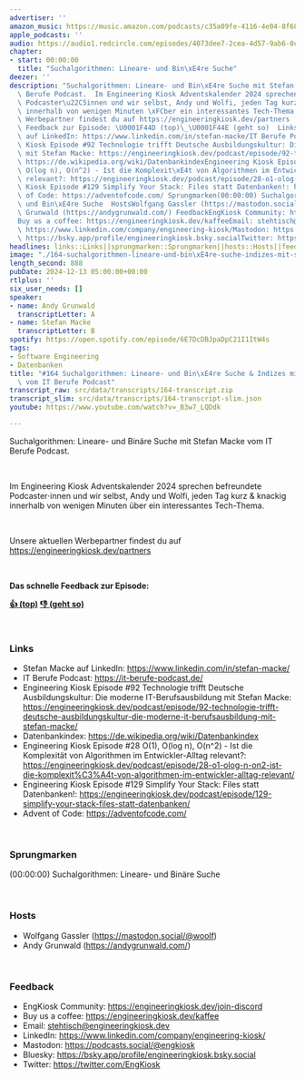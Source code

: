 ```yaml
---
advertiser: ''
amazon_music: https://music.amazon.com/podcasts/c35a09fe-4116-4e04-8f68-77d61b112e46/episodes/7ea459b3-8040-4709-ac6a-4c867fc64895/engineering-kiosk-164-suchalgorithmen-lineare--und-bin%C3%A4re-suche-indizes
apple_podcasts: ''
audio: https://audio1.redcircle.com/episodes/4073dee7-2cea-4d57-9ab6-0c8ea015d260/stream.mp3
chapter:
- start: 00:00:00
  title: "Suchalgorithmen: Lineare- und Bin\xE4re Suche"
deezer: ''
description: "Suchalgorithmen: Lineare- und Bin\xE4re Suche mit Stefan Macke vom IT\
  \ Berufe Podcast.  Im Engineering Kiosk Adventskalender 2024 sprechen befreundete\
  \ Podcaster\u22C5innen und wir selbst, Andy und Wolfi, jeden Tag kurz & knackig\
  \ innerhalb von wenigen Minuten \xFCber ein interessantes Tech-Thema.  Unsere aktuellen\
  \ Werbepartner findest du auf https://engineeringkiosk.dev/partners  Das schnelle\
  \ Feedback zur Episode: \U0001F44D (top)\_\U0001F44E (geht so)  LinksStefan Macke\
  \ auf LinkedIn: https://www.linkedin.com/in/stefan-macke/IT Berufe Podcast: https://it-berufe-podcast.de/Engineering\
  \ Kiosk Episode #92 Technologie trifft Deutsche Ausbildungskultur: Die moderne IT-Berufsausbildung\
  \ mit Stefan Macke: https://engineeringkiosk.dev/podcast/episode/92-technologie-trifft-deutsche-ausbildungskultur-die-moderne-it-berufsausbildung-mit-stefan-macke/Datenbankindex:\
  \ https://de.wikipedia.org/wiki/DatenbankindexEngineering Kiosk Episode #28 O(1),\
  \ O(log n), O(n^2) - Ist die Komplexit\xE4t von Algorithmen im Entwickler-Alltag\
  \ relevant?: https://engineeringkiosk.dev/podcast/episode/28-o1-olog-n-on2-ist-die-komplexit%C3%A4t-von-algorithmen-im-entwickler-alltag-relevant/Engineering\
  \ Kiosk Episode #129 Simplify Your Stack: Files statt Datenbanken!: https://engineeringkiosk.dev/podcast/episode/129-simplify-your-stack-files-statt-datenbanken/Advent\
  \ of Code: https://adventofcode.com/ Sprungmarken(00:00:00) Suchalgorithmen: Lineare-\
  \ und Bin\xE4re Suche  HostsWolfgang Gassler (https://mastodon.social/@woolf)Andy\
  \ Grunwald (https://andygrunwald.com/) FeedbackEngKiosk Community: https://engineeringkiosk.dev/join-discord\_\
  Buy us a coffee: https://engineeringkiosk.dev/kaffeeEmail: stehtisch@engineeringkiosk.devLinkedIn:\
  \ https://www.linkedin.com/company/engineering-kiosk/Mastodon: https://podcasts.social/@engkioskBluesky:\
  \ https://bsky.app/profile/engineeringkiosk.bsky.socialTwitter: https://twitter.com/EngKiosk"
headlines: links::Links||sprungmarken::Sprungmarken||hosts::Hosts||feedback::Feedback
image: "./164-suchalgorithmen-lineare-und-bin\xE4re-suche-indizes-mit-stefan-macke-vom-it-berufe-podcast.jpg"
length_second: 888
pubDate: 2024-12-13 05:00:00+00:00
rtlplus: ''
six_user_needs: []
speaker:
- name: Andy Grunwald
  transcriptLetter: A
- name: Stefan Macke
  transcriptLetter: B
spotify: https://open.spotify.com/episode/6E7DcDBJpaDpC21I1ItW4s
tags:
- Software Engineering
- Datenbanken
title: "#164 Suchalgorithmen: Lineare- und Bin\xE4re Suche & Indizes mit Stefan Macke\
  \ vom IT Berufe Podcast"
transcript_raw: src/data/transcripts/164-transcript.zip
transcript_slim: src/data/transcripts/164-transcript-slim.json
youtube: https://www.youtube.com/watch?v=_B3w7_LQDdk

---
```

<p>Suchalgorithmen: Lineare- und Binäre Suche mit Stefan Macke vom IT Berufe Podcast.</p><p><br></p><p>Im Engineering Kiosk Adventskalender 2024 sprechen befreundete Podcaster⋅innen und wir selbst, Andy und Wolfi, jeden Tag kurz &amp; knackig innerhalb von wenigen Minuten über ein interessantes Tech-Thema.</p><p><br></p><p>Unsere aktuellen Werbepartner findest du auf <a href="https://engineeringkiosk.dev/partners">https://engineeringkiosk.dev/partners</a></p><p><br></p><p><strong>Das schnelle Feedback zur Episode:</strong></p><p><a href="https://api.openpodcast.dev/feedback/164/upvote" rel="nofollow"><strong>👍 (top)</strong></a><strong> </strong><a href="https://api.openpodcast.dev/feedback/164/downvote" rel="nofollow"><strong>👎 (geht so)</strong></a></p><p><br></p><h3 id="links">Links</h3><ul><li>Stefan Macke auf LinkedIn: <a href="https://www.linkedin.com/in/stefan-macke/" rel="nofollow">https://www.linkedin.com/in/stefan-macke/</a></li><li>IT Berufe Podcast: <a href="https://it-berufe-podcast.de/" rel="nofollow">https://it-berufe-podcast.de/</a></li><li>Engineering Kiosk Episode #92 Technologie trifft Deutsche Ausbildungskultur: Die moderne IT-Berufsausbildung mit Stefan Macke: <a href="https://engineeringkiosk.dev/podcast/episode/92-technologie-trifft-deutsche-ausbildungskultur-die-moderne-it-berufsausbildung-mit-stefan-macke/">https://engineeringkiosk.dev/podcast/episode/92-technologie-trifft-deutsche-ausbildungskultur-die-moderne-it-berufsausbildung-mit-stefan-macke/</a></li><li>Datenbankindex: <a href="https://de.wikipedia.org/wiki/Datenbankindex" rel="nofollow">https://de.wikipedia.org/wiki/Datenbankindex</a></li><li>Engineering Kiosk Episode #28 O(1), O(log n), O(n^2) - Ist die Komplexität von Algorithmen im Entwickler-Alltag relevant?: <a href="https://engineeringkiosk.dev/podcast/episode/28-o1-olog-n-on2-ist-die-komplexit%C3%A4t-von-algorithmen-im-entwickler-alltag-relevant/">https://engineeringkiosk.dev/podcast/episode/28-o1-olog-n-on2-ist-die-komplexit%C3%A4t-von-algorithmen-im-entwickler-alltag-relevant/</a></li><li>Engineering Kiosk Episode #129 Simplify Your Stack: Files statt Datenbanken!: <a href="https://engineeringkiosk.dev/podcast/episode/129-simplify-your-stack-files-statt-datenbanken/">https://engineeringkiosk.dev/podcast/episode/129-simplify-your-stack-files-statt-datenbanken/</a></li><li>Advent of Code: <a href="https://adventofcode.com/" rel="nofollow">https://adventofcode.com/</a></li></ul><p><br></p><h3 id="sprungmarken">Sprungmarken</h3><p>(00:00:00) Suchalgorithmen: Lineare- und Binäre Suche</p><p><br></p><h3 id="hosts">Hosts</h3><ul><li>Wolfgang Gassler (<a href="https://mastodon.social/@woolf" rel="nofollow">https://mastodon.social/@woolf</a>)</li><li>Andy Grunwald (<a href="https://andygrunwald.com/" rel="nofollow">https://andygrunwald.com/</a>)</li></ul><p><br></p><h3 id="feedback">Feedback</h3><ul><li>EngKiosk Community: <a href="https://engineeringkiosk.dev/join-discord">https://engineeringkiosk.dev/join-discord</a> </li><li>Buy us a coffee: <a href="https://engineeringkiosk.dev/kaffee">https://engineeringkiosk.dev/kaffee</a></li><li>Email: <a href="mailto:stehtisch@engineeringkiosk.dev" rel="nofollow">stehtisch@engineeringkiosk.dev</a></li><li>LinkedIn: <a href="https://www.linkedin.com/company/engineering-kiosk/" rel="nofollow">https://www.linkedin.com/company/engineering-kiosk/</a></li><li>Mastodon: <a href="https://podcasts.social/@engkiosk" rel="nofollow">https://podcasts.social/@engkiosk</a></li><li>Bluesky: <a href="https://bsky.app/profile/engineeringkiosk.bsky.social" rel="nofollow">https://bsky.app/profile/engineeringkiosk.bsky.social</a></li><li>Twitter: <a href="https://twitter.com/EngKiosk" rel="nofollow">https://twitter.com/EngKiosk</a></li></ul>